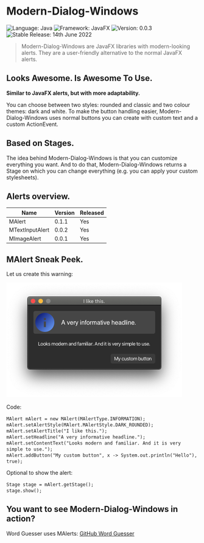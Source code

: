 # Modern-Dialog-Windows

![Language: Java](https://img.shields.io/badge/Language-Java-informational)
![Framework: JavaFX](https://img.shields.io/badge/Framework-JavaFX-informational)
![Version: 0.0.3](https://img.shields.io/badge/Version-0.0.3-red)
![Stable Release: 14th June 2022](https://img.shields.io/badge/Stable_Release-14th_June_2022-yellow)

> Modern-Dialog-Windows are JavaFX libraries with modern-looking alerts. They are a user-friendly alternative to the
> normal JavaFX alerts.

## Looks Awesome. Is Awesome To Use.

**Similar to JavaFX alerts, but with more adaptability.**

You can choose between
two styles: rounded and classic and two colour themes: dark and white.
To make the button handling easier, Modern-Dialog-Windows uses normal buttons you
can create with custom text and a custom ActionEvent.

## Based on Stages.

The idea behind Modern-Dialog-Windows is that you can customize everything you want.
And to do that, Modern-Dialog-Windows returns a Stage on which you can change everything
(e.g. you can apply your custom stylesheets).

## Alerts overview.

| Name            | Version | Released |
|-----------------|---------|----------|
| MAlert          | 0.1.1   | Yes      |
| MTextInputAlert | 0.0.2   | Yes      |
| MImageAlert     | 0.0.1   | Yes      |

## MAlert Sneak Peek.

Let us create this warning:

![Example](images/example.png)

Code:

    MAlert mAlert = new MAlert(MAlertType.INFORMATION);
    mAlert.setAlertStyle(MAlert.MAlertStyle.DARK_ROUNDED);
    mAlert.setAlertTitle("I like this.");
    mAlert.setHeadline("A very informative headline.");
    mAlert.setContentText("Looks modern and familiar. And it is very simple to use.");
    mAlert.addButton("My custom button", x -> System.out.println("Hello"), true);

Optional to show the alert:

    Stage stage = mAlert.getStage();
    stage.show();

## You want to see Modern-Dialog-Windows in action?

Word Guesser uses MAlerts: [GitHub Word Guesser](https://github.com/GregorGott/Word-Guesser)
